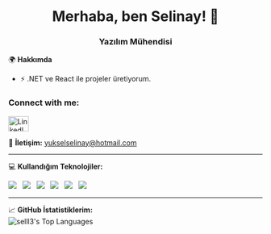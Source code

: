 
<h1 align="center">Merhaba, ben Selinay! 👋</h1>
<h3 align="center">Yazılım Mühendisi</h3>

🌍 **Hakkımda**  
- ⚡ .NET ve React ile projeler üretiyorum.

<h3 align="left">Connect with me:</h3>
<p align="left">
<a href="https://www.linkedin.com/in/selinay-y%C3%BCksel-2133b8317/" target="blank">
<img align="center" src="https://raw.githubusercontent.com/rahuldkjain/github-profile-readme-generator/master/src/images/icons/Social/linked-in-alt.svg" alt="LinkedIn Profile" height="30" width="40" />
</a>
</p>

📧 **İletişim:** yukselselinay@hotmail.com  

---

💻 **Kullandığım Teknolojiler:**  
<p align="left">
  <img src="https://img.shields.io/badge/-C%23-purple?style=for-the-badge&logo=csharp"/> &nbsp;
  <img src="https://img.shields.io/badge/-.NET-512BD4?style=for-the-badge&logo=dotnet&logoColor=white"/> &nbsp;
  <img src="https://img.shields.io/badge/-JavaScript-yellow?style=for-the-badge&logo=javascript&logoColor=black"/> &nbsp;
  <img src="https://img.shields.io/badge/-MSSQL-CC2927?style=for-the-badge&logo=microsoftsqlserver&logoColor=white"/> &nbsp;
  <img src="https://img.shields.io/badge/-Python-3776AB?style=for-the-badge&logo=python&logoColor=white"/> &nbsp;
  <img src="https://img.shields.io/badge/-Node.js-43853D?style=for-the-badge&logo=node.js&logoColor=white"/>
</p>

---

📈 **GitHub İstatistiklerim:**  
![selll3's Top Languages](https://github-readme-stats.vercel.app/api/top-langs/?username=selll3&theme=blueberry&show_icons=true&hide_border=true&layout=compact)
